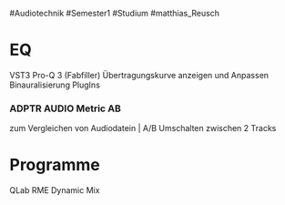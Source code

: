 #Audiotechnik #Semester1 #Studium #matthias_Reusch 
# EQ
VST3 Pro-Q 3 (Fabfiller)
Übertragungskurve anzeigen und Anpassen
Binauralisierung PlugIns 
### ADPTR AUDIO Metric AB
zum Vergleichen von Audiodatein | A/B Umschalten zwischen 2 Tracks

# Programme
QLab
RME Dynamic Mix

